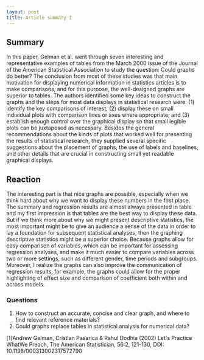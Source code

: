 ```yaml
---
layout: post
title: Article summary I
---
```


## Summary
In this paper, Gelman et al. went through seven interesting and representative examples of tables from the March 2000 issue of the Journal of the American Statistical Association to study the question: Could graphs do better? The conclusion from most of these studies was that main motivation for displaying numerical information in statistics articles is to make comparisons, and for this purpose, the well-designed graphs are superior to tables. The authors identified some key ideas to construct the graphs and the steps for most data displays in statistical research were: (1) identify the key comparisons of interest; (2) display these on small individual plots with comparison lines or axes where appropriate; and (3) establish enough control over the graphical display so that small legible plots can be juxtaposed as necessary. Besides the general recommendations about the kinds of plots that worked well for presenting the results of statistical research, they supplied several specific suggestions about the placement of graphs, the use of labels and baselines, and other details that are crucial in constructing small yet readable graphical displays.

## Reaction
The interesting part is that nice graphs are possible, especially when we think hard about why we want to display these numbers in the first place. The summary and regression results are almost always presented in table and my first impression is that tables are the best way to display these data. But if we think more about why we might present descriptive statistics, the most important might be to give an audience a sense of the data in order to lay a foundation for subsequent statistical analyses, then the graphing descriptive statistics might be a superior choice. Because graphs allow for easy comparison of variables, which can be important for assessing regression analyses, and make it much easier to compare variables across two or more settings, such as different gender, time periods and subgroups. Moreover, I realize the graphs can also improve the communication of regression results, for example, the graphs could allow for the proper highlighting of effect size and comparison of coefficient both within and across models.

### Questions
1.	How to construct an accurate, concise and clear graph, and where to find relevant reference materials?
2.	Could graphs replace tables in statistical analysis for numerical data?


[1]Andrew Gelman, Cristian Pasarica & Rahul Dodhia (2002) Let's Practice WhatWe Preach, The American Statistician, 56:2, 121-130, DOI: 10.1198/000313002317572790
